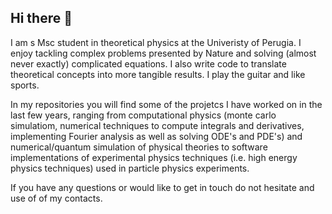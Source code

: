 ## Hi there 👋

I am s Msc student in theoretical physics at the Univeristy of Perugia. I enjoy tackling complex problems presented by Nature and solving (almost never exactly) complicated equations. I also write code to translate theoretical concepts into more tangible results. I play the guitar and like sports.

In my repositories you will find some of the projetcs I have worked on in the last few years, ranging from computational physics (monte carlo simulatiom, numerical techniques to compute integrals and derivatives, implementing Fourier analysis as well as solving ODE's and PDE's) and numerical/quantum simulation of physical theories to software implementations of experimental physics techniques (i.e. high energy physics techniques) used in particle physics experiments.

If you have any questions or would like to get in touch do not hesitate and use of of my contacts. 

